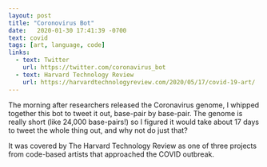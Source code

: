 ```yaml
---
layout: post
title: "Coronovirus Bot"
date:   2020-01-30 17:41:39 -0700
text: covid
tags: [art, language, code]
links:
  - text: Twitter
    url: https://twitter.com/coronavirus_bot
  - text: Harvard Technology Review
    url: https://harvardtechnologyreview.com/2020/05/17/covid-19-art/
---
```

The morning after researchers released the Coronavirus genome, I whipped together this bot to tweet it out, base-pair by base-pair. The genome is really short (like 24,000 base-pairs!) so I figured it would take about 17 days to tweet the whole thing out, and why not do just that?

It was covered by The Harvard Technology Review as one of three projects from code-based artists that approached the COVID outbreak.
